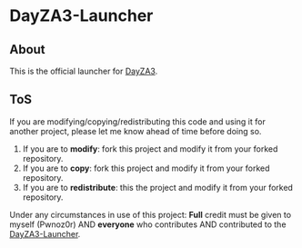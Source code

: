# DayZA3-Launcher #

## About ##
This is the official launcher for [DayZA3](https://github.com/Pwnoz0r/DayZA3 "Official DayZA3 Repository").

## ToS ##
If you are modifying/copying/redistributing this code and using it for another project, please let me know ahead of time before doing so.

1. If you are to **modify**: fork this project and modify it from your forked repository. 
2. If you are to **copy**: fork this project and modify it from your forked repository. 
3. If you are to **redistribute**: this the project and modify it from your forked repository.

Under any circumstances in use of this project: **Full** credit must be given to myself (Pwnoz0r) AND **everyone** who contributes AND contributed to the [DayZA3-Launcher](https://github.com/Pwnoz0r/DayZA3-Launcher "DayZA3 Official Launcher").